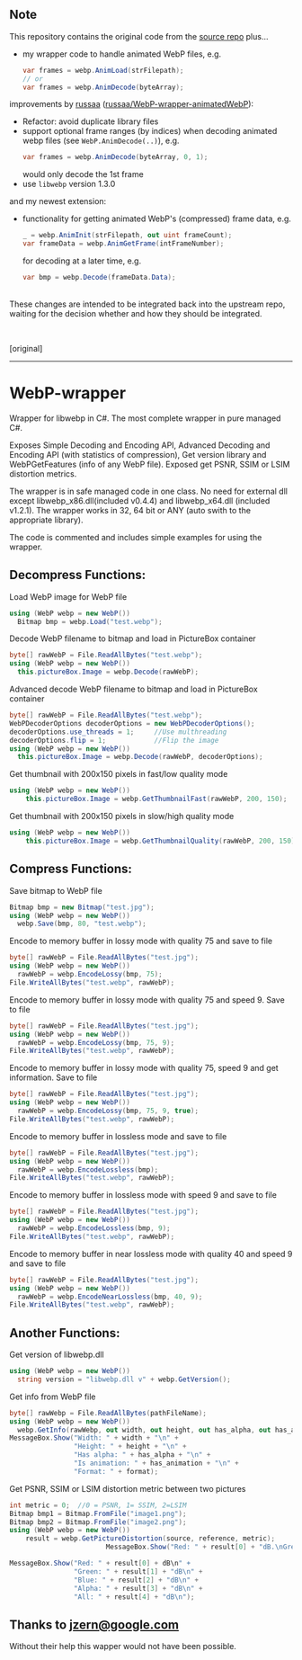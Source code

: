 ## Note

This repository contains the original code from the [source repo](https://github.com/JosePineiro/WebP-wrapper) plus...
 * my wrapper code to handle animated WebP files,
   e.g.
   ```C#
   var frames = webp.AnimLoad(strFilepath);
   // or
   var frames = webp.AnimDecode(byteArray);
   ```

improvements by [russaa](https://github.com/russaa) ([russaa/WebP-wrapper-animatedWebP](https://github.com/russaa/WebP-wrapper-animatedWebP/tree/dc5b979a8ba5b00be7b15b0c3055ae3c5a3cc355)):
 * Refactor: avoid duplicate library files
 * support optional frame ranges (by indices) when decoding animated webp files (see `WebP.AnimDecode(..)`),
   e.g.
   ```c#
   var frames = webp.AnimDecode(byteArray, 0, 1);
   ```
   would only decode the 1st frame
 * use `libwebp` version 1.3.0

and my newest extension:
 * functionality for getting animated WebP's (compressed) frame data,
   e.g.
   ```C#
   _ = webp.AnimInit(strFilepath, out uint frameCount);
   var frameData = webp.AnimGetFrame(intFrameNumber);
   ```
   for decoding at a later time,
   e.g.
   ```C#
   var bmp = webp.Decode(frameData.Data);
   ```

<br>
These changes are intended to be integrated back into the upstream repo, waiting for the decision whether and how they should be integrated.

&nbsp;
&nbsp;

[original]

---


# WebP-wrapper
Wrapper for libwebp in C#. The most complete wrapper in pure managed C#.

Exposes Simple Decoding and Encoding API, Advanced Decoding and Encoding API (with statistics of compression), Get version library and WebPGetFeatures (info of any WebP file). Exposed get PSNR, SSIM or LSIM distortion metrics.

The wrapper is in safe managed code in one class. No need for external dll except libwebp_x86.dll(included v0.4.4) and libwebp_x64.dll (included v1.2.1). The wrapper works in 32, 64 bit or ANY (auto swith to the appropriate library).

The code is commented and includes simple examples for using the wrapper.

## Decompress Functions:
Load WebP image for WebP file
```C#
using (WebP webp = new WebP())
  Bitmap bmp = webp.Load("test.webp");
```

Decode WebP filename to bitmap and load in PictureBox container
```C#
byte[] rawWebP = File.ReadAllBytes("test.webp");
using (WebP webp = new WebP())
  this.pictureBox.Image = webp.Decode(rawWebP);
```

Advanced decode WebP filename to bitmap and load in PictureBox container
```C#
byte[] rawWebP = File.ReadAllBytes("test.webp");
WebPDecoderOptions decoderOptions = new WebPDecoderOptions();
decoderOptions.use_threads = 1;     //Use multhreading
decoderOptions.flip = 1;   			//Flip the image
using (WebP webp = new WebP())
  this.pictureBox.Image = webp.Decode(rawWebP, decoderOptions);
```

Get thumbnail with 200x150 pixels in fast/low quality mode
```C#
using (WebP webp = new WebP())
	this.pictureBox.Image = webp.GetThumbnailFast(rawWebP, 200, 150);
```

Get thumbnail with 200x150 pixels in slow/high quality mode
```C#
using (WebP webp = new WebP())
	this.pictureBox.Image = webp.GetThumbnailQuality(rawWebP, 200, 150);
```


## Compress Functions:
Save bitmap to WebP file
```C#
Bitmap bmp = new Bitmap("test.jpg");
using (WebP webp = new WebP())
  webp.Save(bmp, 80, "test.webp");
```

Encode to memory buffer in lossy mode with quality 75 and save to file
```C#
byte[] rawWebP = File.ReadAllBytes("test.jpg");
using (WebP webp = new WebP())
  rawWebP = webp.EncodeLossy(bmp, 75);
File.WriteAllBytes("test.webp", rawWebP); 
```

Encode to memory buffer in lossy mode with quality 75 and speed 9. Save to file
```C#
byte[] rawWebP = File.ReadAllBytes("test.jpg");
using (WebP webp = new WebP())
  rawWebP = webp.EncodeLossy(bmp, 75, 9);
File.WriteAllBytes("test.webp", rawWebP); 
```

Encode to memory buffer in lossy mode with quality 75, speed 9 and get information. Save to file
```C#
byte[] rawWebP = File.ReadAllBytes("test.jpg");
using (WebP webp = new WebP())
  rawWebP = webp.EncodeLossy(bmp, 75, 9, true);
File.WriteAllBytes("test.webp", rawWebP); 
```

Encode to memory buffer in lossless mode and save to file
```C#
byte[] rawWebP = File.ReadAllBytes("test.jpg");
using (WebP webp = new WebP())
  rawWebP = webp.EncodeLossless(bmp);
File.WriteAllBytes("test.webp", rawWebP); 
```

Encode to memory buffer in lossless mode with speed 9 and save to file
```C#
byte[] rawWebP = File.ReadAllBytes("test.jpg");
using (WebP webp = new WebP())
  rawWebP = webp.EncodeLossless(bmp, 9);
File.WriteAllBytes("test.webp", rawWebP); 
```

Encode to memory buffer in near lossless mode with quality 40 and speed 9 and save to file
```C#
byte[] rawWebP = File.ReadAllBytes("test.jpg");
using (WebP webp = new WebP())
  rawWebP = webp.EncodeNearLossless(bmp, 40, 9);
File.WriteAllBytes("test.webp", rawWebP); 
```

## Another Functions:	
Get version of libwebp.dll
```C#
using (WebP webp = new WebP())
  string version = "libwebp.dll v" + webp.GetVersion();
```

Get info from WebP file
```C#
byte[] rawWebp = File.ReadAllBytes(pathFileName);
using (WebP webp = new WebP())
  webp.GetInfo(rawWebp, out width, out height, out has_alpha, out has_animation, out format);
MessageBox.Show("Width: " + width + "\n" +
                "Height: " + height + "\n" +
                "Has alpha: " + has_alpha + "\n" +
                "Is animation: " + has_animation + "\n" +
                "Format: " + format);
```

Get PSNR, SSIM or LSIM distortion metric between two pictures
```C#
int metric = 0;  //0 = PSNR, 1= SSIM, 2=LSIM
Bitmap bmp1 = Bitmap.FromFile("image1.png");
Bitmap bmp2 = Bitmap.FromFile("image2.png");
using (WebP webp = new WebP())
	result = webp.GetPictureDistortion(source, reference, metric);
	                    MessageBox.Show("Red: " + result[0] + "dB.\nGreen: " + result[1] + "dB.\nBlue: " + result[2] + "dB.\nAlpha: " + result[3] + "dB.\nAll: " + result[4] + "dB.", "PSNR");

MessageBox.Show("Red: " + result[0] + dB\n" +
                "Green: " + result[1] + "dB\n" +
                "Blue: " + result[2] + "dB\n" +
                "Alpha: " + result[3] + "dB\n" +
                "All: " + result[4] + "dB\n");
```


## Thanks to jzern@google.com
Without their help this wapper would not have been possible.


[1]: https://github.com/thomas694/WebP-wrapper-animatedWebP
